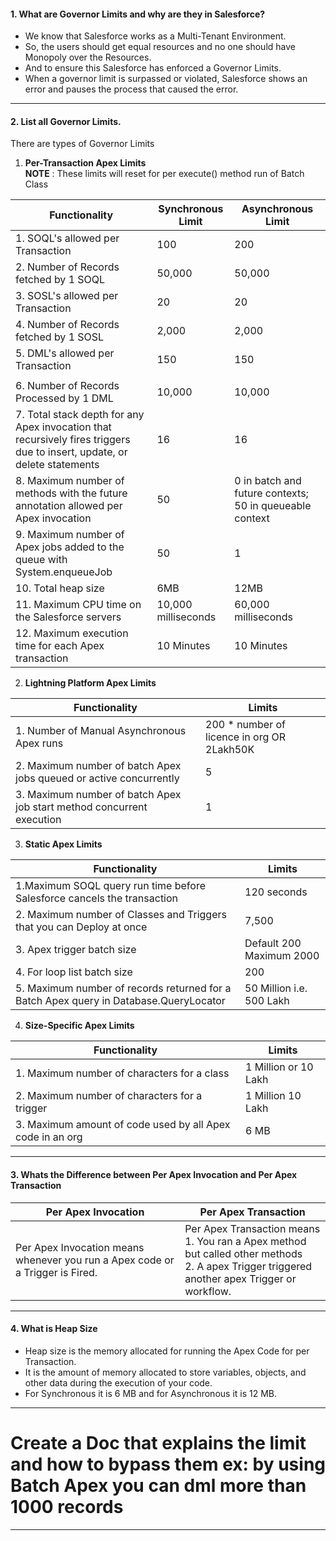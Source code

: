 #### 1. What are Governor Limits and why are they in Salesforce?
- We know that Salesforce works as a Multi-Tenant Environment.
- So, the users should get equal resources and no one should have Monopoly over the Resources.
- And to ensure this Salesforce has enforced a Governor Limits.
- When a governor limit is surpassed or violated, Salesforce shows an error and pauses the process that caused the error.
___
#### 2. List all Governor Limits.
There are types of Governor Limits
1. **Per-Transaction Apex Limits** <br/>
**NOTE** : These limits will reset for per execute() method run of Batch Class

|Functionality|Synchronous Limit|Asynchronous Limit|
|---|---|---|
|1. SOQL's allowed per Transaction|100|200|
|2. Number of Records fetched by 1 SOQL|50,000|50,000|
|3. SOSL's allowed per Transaction|20|20|
|4. Number of Records fetched by 1 SOSL|2,000|2,000|
|5. DML's allowed per Transaction|150|150|
||||
|6. Number of Records Processed by 1 DML|10,000|10,000|
|7. Total stack depth for any Apex invocation that recursively fires triggers due to insert, update, or delete statements|16|16|
|8. Maximum number of methods with the future annotation allowed per Apex invocation|50|0 in batch and future contexts; 50 in queueable context|
|9. Maximum number of Apex jobs added to the queue with System.enqueueJob|50|1|
|10. Total heap size|6MB|12MB|
|11. Maximum CPU time on the Salesforce servers|10,000 milliseconds|60,000 milliseconds|
|12. Maximum execution time for each Apex transaction|10 Minutes|10 Minutes|

2. **Lightning Platform Apex Limits**

| Functionality                                                         | Limits                                     |
| --------------------------------------------------------------------- | ------------------------------------------ |
| 1. Number of Manual Asynchronous Apex runs                            | 200 * number of licence in org OR 2Lakh50K |
| 2. Maximum number of batch Apex jobs queued or active concurrently    | 5                                          |
| 3. Maximum number of batch Apex job start method concurrent execution | 1                                          |

3. **Static Apex Limits**

|Functionality|Limits|
|---|---|
|1.Maximum SOQL query run time before Salesforce cancels the transaction|120 seconds|
|2. Maximum number of Classes and Triggers that you can Deploy at once|7,500|
|3. Apex trigger batch size|Default 200 Maximum 2000|
|4. For loop list batch size|200|
|5. Maximum number of records returned for a Batch Apex query in Database.QueryLocator|50 Million i.e. 500 Lakh|

4. **Size-Specific Apex Limits**

|Functionality|Limits|
|---|---|
|1. Maximum number of characters for a class|1 Million or 10 Lakh|
|2. Maximum number of characters for a trigger|1 Million 10 Lakh|
|3. Maximum amount of code used by all Apex code in an org|6 MB|

____
#### 3. Whats the Difference between Per Apex Invocation and Per Apex Transaction

| Per Apex Invocation                                                           | Per Apex Transaction                                                                                                                                |
| ----------------------------------------------------------------------------- | --------------------------------------------------------------------------------------------------------------------------------------------------- |
| Per Apex Invocation means whenever you run a Apex code or a Trigger is Fired. | Per Apex Transaction means <br/>1. You ran a Apex method but called other methods<br/>2. A apex Trigger triggered another apex Trigger or workflow. |

____
#### 4. What is Heap Size
- Heap size is the memory allocated for running the Apex Code for per Transaction.
- It is the amount of memory allocated to store variables, objects, and other data during the execution of your code.
- For Synchronous it is 6 MB and for Asynchronous it is 12 MB.
___
# Create a Doc that explains the limit and how to bypass them ex: by using Batch Apex you can dml more than 1000 records
____
